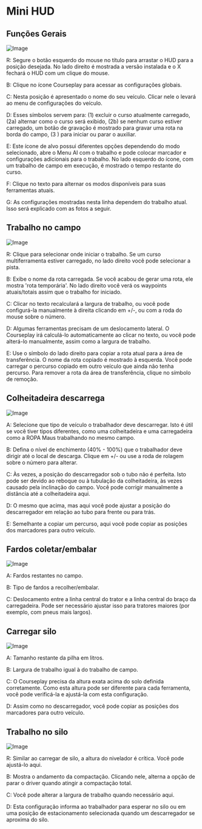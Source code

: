 # Mini HUD

## Funções Gerais

![Image](../assets/images/minihudhelp_general_0_0_478_305.png)

  
  
R: Segure o botão esquerdo do mouse no título para arrastar o HUD para a posição desejada. No lado direito é mostrada a versão instalada e o X fechará o HUD com um clique do mouse.  
  
B: Clique no ícone Courseplay para acessar as configurações globais.  
  
C: Nesta posição é apresentado o nome do seu veículo. Clicar nele o levará ao menu de configurações do veículo.  
  
D: Esses símbolos servem para: (1) excluir o curso atualmente carregado, (2a) alternar como o curso será exibido, (2b) se nenhum curso estiver carregado, um botão de gravação é mostrado para gravar uma rota na borda do campo, (3 ) para iniciar ou parar o auxiliar.  
  
E: Este ícone de alvo possui diferentes opções dependendo do modo selecionado, abre o Menu AI com o trabalho e pode colocar marcador e configurações adicionais para o trabalho. No lado esquerdo do ícone, com um trabalho de campo em execução, é mostrado o tempo restante do curso.  
  
F: Clique no texto para alternar os modos disponíveis para suas ferramentas atuais.  
  
G: As configurações mostradas nesta linha dependem do trabalho atual. Isso será explicado com as fotos a seguir.  
  


## Trabalho no campo

![Image](../assets/images/minihudhelp_fieldwork_0_0_478_305.png)

  
  
R: Clique para selecionar onde iniciar o trabalho. Se um curso multiferramenta estiver carregado, no lado direito você pode selecionar a pista.  
  
B: Exibe o nome da rota carregada. Se você acabou de gerar uma rota, ele mostra 'rota temporária'. No lado direito você verá os waypoints atuais/totais assim que o trabalho for iniciado.  
  
C: Clicar no texto recalculará a largura de trabalho, ou você pode configurá-la manualmente à direita clicando em +/-, ou com a roda do mouse sobre o número.  
  
D: Algumas ferramentas precisam de um deslocamento lateral. O Courseplay irá calculá-lo automaticamente ao clicar no texto, ou você pode alterá-lo manualmente, assim como a largura de trabalho.  
  
E: Use o símbolo do lado direito para copiar a rota atual para a área de transferência. O nome da rota copiado é mostrado à esquerda. Você pode carregar o percurso copiado em outro veículo que ainda não tenha percurso. Para remover a rota da área de transferência, clique no símbolo de remoção.  
  


## Colheitadeira descarrega

![Image](../assets/images/minihudhelp_combineunload_0_0_478_305.png)

  
  
A: Selecione que tipo de veículo o trabalhador deve descarregar. Isto é útil se você tiver tipos diferentes, como uma colheitadeira e uma carregadeira como a ROPA Maus trabalhando no mesmo campo.  
  
B: Defina o nível de enchimento (40% - 100%) que o trabalhador deve dirigir até o local de descarga. Clique em +/- ou use a roda de rolagem sobre o número para alterar.  
  
C: Às vezes, a posição do descarregador sob o tubo não é perfeita. Isto pode ser devido ao reboque ou à tubulação da colheitadeira, às vezes causado pela inclinação do campo. Você pode corrigir manualmente a distância até a colheitadeira aqui.  
  
D: O mesmo que acima, mas aqui você pode ajustar a posição do descarregador em relação ao tubo para frente ou para trás.  
  
E: Semelhante a copiar um percurso, aqui você pode copiar as posições dos marcadores para outro veículo.  
  


## Fardos coletar/embalar

![Image](../assets/images/minihudhelp_balecollect_0_0_478_305.png)

  
  
A: Fardos restantes no campo.  
  
B: Tipo de fardos a recolher/embalar.  
  
C: Deslocamento entre a linha central do trator e a linha central do braço da carregadeira. Pode ser necessário ajustar isso para tratores maiores (por exemplo, com pneus mais largos).

## Carregar silo

![Image](../assets/images/minihudhelp_siloloader_0_0_478_305.png)

  
  
A: Tamanho restante da pilha em litros.  
  
B: Largura de trabalho igual à do trabalho de campo.  
  
C: O Courseplay precisa da altura exata acima do solo definida corretamente. Como esta altura pode ser diferente para cada ferramenta, você pode verificá-la e ajustá-la com esta configuração.  
  
D: Assim como no descarregador, você pode copiar as posições dos marcadores para outro veículo.  
  


## Trabalho no silo

![Image](../assets/images/minihudhelp_siloworker_0_0_478_305.png)

  
  
R: Similar ao carregar de silo, a altura do nivelador é crítica. Você pode ajustá-lo aqui.  
  
B: Mostra o andamento da compactação. Clicando nele, alterna a opção de parar o driver quando atingir a compactação total.  
  
C: Você pode alterar a largura de trabalho quando necessário aqui.  
  
D: Esta configuração informa ao trabalhador para esperar no silo ou em uma posição de estacionamento selecionada quando um descarregador se aproxima do silo.  
  


